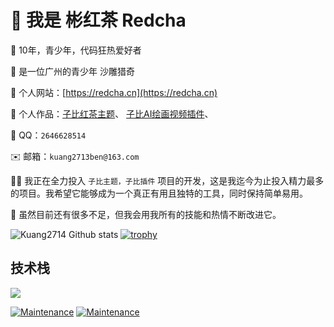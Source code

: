 # 👋 我是 彬红茶 Redcha

🌈 10年，青少年，代码狂热爱好者

🌝 是一位广州的青少年 沙雕猎奇

🏡 个人网站：[https://redcha.cn](https://redcha.cn)

🎉 个人作品：[子比红茶主题](https://blog.redcha.cn/product/红茶子主题)、
[子比AI绘画视频插件](https://blog.redcha.cn/product/子比AI绘画视频插件)、

💬 QQ：`2646628514`

✉️ 邮箱：`kuang2713ben@163.com`

👨‍💻 我正在全力投入 `子比主题，子比插件` 项目的开发，这是我迄今为止投入精力最多的项目。我希望它能够成为一个真正有用且独特的工具，同时保持简单易用。

🌱 虽然目前还有很多不足，但我会用我所有的技能和热情不断改进它。

![Kuang2714 Github stats](https://github-readme-stats.vercel.app/api?username=kuang2714&show_icons=true&theme=transparent)
[![trophy](https://github-profile-trophy.vercel.app/?username=kuang2714)](https://github.com/kuang2714/kuang2714)


## 技术栈

<p align="left">
  <a href="https://skillicons.dev">
    <img src="https://skillicons.dev/icons?i=html,css,javascript,typescript,jquery,less,scss,tailwind,react,nextjs,remix,redux,vue,nuxt,pinia,electron,webpack,vite,npm,yarn,pnpm,md,git,github,java,spring,maven,python,flask,express,nodejs,nestjs,prisma,mysql,redis,vercel,docker,linux,vscode,idea,webstorm,pycharm,postman,ps" />
  </a>
</p>


[![Maintenance](https://img.shields.io/badge/Copyright-RedchaStudio-green)](https://GitHub.com/Naereen/StrapDown.js/graphs/commit-activity)
[![Maintenance](https://img.shields.io/badge/彬红茶QQ-2646628514-yellow)](https://GitHub.com/Naereen/StrapDown.js/graphs/commit-activity)
